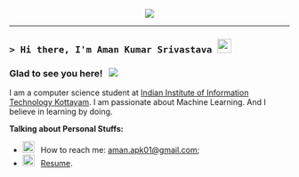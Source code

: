 
<p align="center">
  <img src="https://readme-typing-svg.herokuapp.com?color=0d8eceF&size=30&center=true&vCenter=true&width=550&height=70&lines=Hey+There+👋,+I'm+Aman;+Exiceted+to+learn+ML">
</p>

<hr>

### <samp>&gt; Hi there, I'm Aman Kumar Srivastava <img src="https://media.giphy.com/media/hvRJCLFzcasrR4ia7z/giphy.gif" width="25"> </samp>


### Glad to see you here! &nbsp; ![](https://visitor-badge.glitch.me/badge?page_id=Iconic-Aman)

I am a computer science student at [Indian Institute of Information Technology Kottayam](https://www.iiitkottayam.ac.in/#!/home). I am passionate about Machine Learning. And I believe in learning by doing.

  

**Talking about Personal Stuffs:**

- <img src="https://github.com/Gapur/Gapur/blob/main/assets/letterbox.gif?raw=true" width="21" />&nbsp;&nbsp; How to reach me: aman.apk01@gmail.com;
- <img src="https://github.com/Gapur/Gapur/blob/main/assets/doc.gif?raw=true" width="21" />&nbsp;&nbsp; [Resume]().

